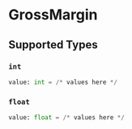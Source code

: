 # GrossMargin


## Supported Types

### `int`

```python
value: int = /* values here */
```

### `float`

```python
value: float = /* values here */
```

